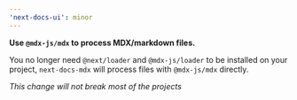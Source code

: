 ```yaml
---
'next-docs-ui': minor
---
```


**Use `@mdx-js/mdx` to process MDX/markdown files.**

You no longer need `@next/loader` and `@mdx-js/loader` to be installed on your project, `next-docs-mdx` will process files with `@mdx-js/mdx` directly.

*This change will not break most of the projects*